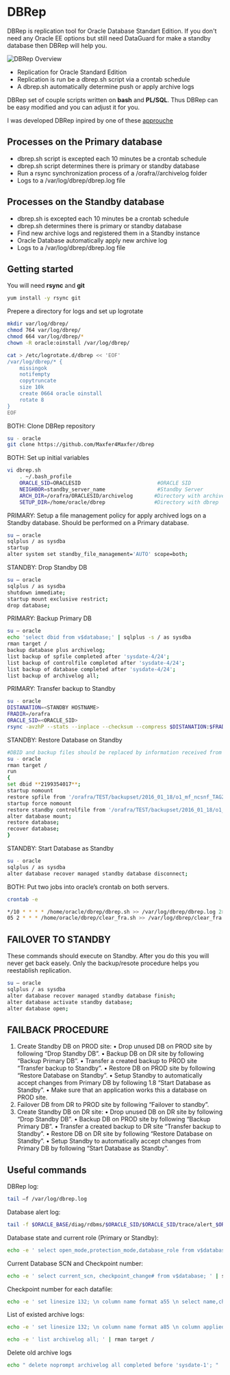 # DBRep

DBRep is replication tool for Oracle Database Standart Edition.
If you don't need any Oracle EE options but still need DataGuard for make a standby database then DBRep will help you.

![DBRep Overview](https://octodex.github.com/dbrep/overview.jpg)

* Replication for Oracle Standard Edition
* Replication is run be a dbrep.sh script via a crontab schedule
* A dbrep.sh automatically determine push or apply archive logs

DBRep set of couple scripts written on **bash** and **PL/SQL**. Thus DBRep can be easy modified and you can adjust it for you.

I was developed DBRep inpired by one of these [approuche](http://www.dba-oracle.com/oracle_tips_failover.htm)

## Processes on the Primary database
* dbrep.sh script is excepted each 10 minutes be a crontab schedule
* dbrep.sh script determines there is primary or standby database
* Run a rsync synchronization process of a /orafra/<SID>/archivelog folder
* Logs to a /var/log/dbrep/dbrep.log file

## Processes on the Standby database
* dbrep.sh is excepted each 10 minutes be a crontab schedule
* dbrep.sh determines there is primary or standby database
* Find new archive logs and registered them in a Standby instance
* Oracle Database automatically apply new archive log
* Logs to a /var/log/dbrep/dbrep.log file


## Getting started

You will need **rsync** and **git**

```bash
yum install -y rsync git
```

Prepere a directory for logs and set up logrotate

```bash
mkdir var/log/dbrep/
chmod 764 var/log/dbrep/
chmod 664 var/log/dbrep/*
chown -R oracle:oinstall /var/log/dbrep/

cat > /etc/logrotate.d/dbrep << 'EOF'
/var/log/dbrep/* {
	missingok
	notifempty
	copytruncate
	size 10k
	create 0664 oracle oinstall
	rotate 8
}
EOF
```

BOTH: Clone DBRep repository
```bash
su - oracle
git clone https://github.com/Maxfer4Maxfer/dbrep
```

BOTH: Set up initial variables
```bash
vi dbrep.sh
	. ~/.bash_profile
	ORACLE_SID=ORACLESID						 #ORACLE SID
	NEIGHBOR=standby_server_name				 #Standby Server
	ARCH_DIR=/orafra/ORACLESID/archivelog		#Directory with archive logs
	SETUP_DIR=/home/oracle/dbrep			 	#Directory with dbrep
```

PRIMARY: Setup a file management policy for apply archived logs on a Standby database. Should be performed on a Primary database.
```bash
su – oracle
sqlplus / as sysdba
startup
alter system set standby_file_management='AUTO' scope=both;
```

STANDBY: Drop Standby DB
```bash
su – oracle
sqlplus / as sysdba
shutdown immediate;
startup mount exclusive restrict;
drop database;
```

PRIMARY: Backup Primary DB
```bash
su – oracle
echo 'select dbid from v$database;' | sqlplus -s / as sysdba
rman target /
backup database plus archivelog;
list backup of spfile completed after 'sysdate-4/24';
list backup of controlfile completed after 'sysdate-4/24';
list backup of database completed after 'sysdate-4/24';
list backup of archivelog all;
```

PRIMARY: Transfer backup to Standby
```bash
su - oracle
DISTANATION=<STANDBY HOSTNAME>
FRADIR=/orafra
ORACLE_SID=<ORACLE_SID>
rsync -avzhP --stats --inplace --checksum --compress $DISTANATION:$FRADIR/$ORACLE_SID $FRADIR  2>&1
```

STANDBY: Restore Database on Standby

```bash
#DBID and backup files should be replaced by information received from "Backup Primary DB" step
su - oracle
rman target /
run
{
set dbid **2199354017**;
startup nomount
restore spfile from '/orafra/TEST/backupset/2016_01_18/o1_mf_ncsnf_TAG20160118T150050_c9srjwnd_.bkp';
startup force nomount
restore standby controlfile from '/orafra/TEST/backupset/2016_01_18/o1_mf_ncsnf_TAG20160118T150050_c9srjwnd_.bkp';
alter database mount;
restore database;
recover database;
}
```


STANDBY: Start Database as Standby
```bash
su - oracle
sqlplus / as sysdba
alter database recover managed standby database disconnect;
```


BOTH: Put two jobs into oracle’s crontab on both servers.

```bash
crontab -e

*/10 * * * * /home/oracle/dbrep/dbrep.sh >> /var/log/dbrep/dbrep.log 2>&1
05 2 * * * /home/oracle/dbrep/clear_fra.sh >> /var/log/dbrep/clear_fra.log 2>&1
```



##	FAILOVER TO STANDBY
These commands should execute on Standby.
After you do this you will never get back easely.
Only the backup/resote procedure helps you reestablish replication.

```bash
su – oracle
sqlplus / as sysdba
alter database recover managed standby database finish;
alter database activate standby database;
alter database open;
```

## FAILBACK PROCEDURE

1.	Create Standby DB on PROD site:
•	Drop unused DB on PROD site by following “Drop Standby DB”.
•	Backup DB on DR site by following “Backup Primary DB”.
•	Transfer a created backup to PROD site “Transfer backup to Standby”.
•	Restore DB on PROD site by following “Restore Database on Standby”.
•	Setup Standby to automatically accept changes from Primary DB by following 1.8 “Start Database as Standby”.
•	Make sure that an application works this a database on PROD site.
2.	Failover DB from DR to PROD site by following  “Failover to standby”.
3.	Create Standby DB on DR site:
•	Drop unused DB on DR  site by following “Drop Standby DB”.
•	Backup DB on PROD site by following “Backup Primary DB”.
•	Transfer a created backup to DR site “Transfer backup to Standby”.
•	Restore DB on DR site by following “Restore Database on Standby”.
•	Setup Standby to automatically accept changes from Primary DB by following “Start Database as Standby”.




## Useful commands

DBRep log:
```bash
tail –f /var/log/dbrep.log
```

Database alert log:
```bash
tail -f $ORACLE_BASE/diag/rdbms/$ORACLE_SID/$ORACLE_SID/trace/alert_$ORACLE_SID.log
```

Database state and current role (Primary or Standby):
```bash
echo -e ' select open_mode,protection_mode,database_role from v$database; ' | sqlplus -s / as sysdba
```

Current Database SCN and Checkpoint number:
```bash
echo -e ' select current_scn, checkpoint_change# from v$database; ' | sqlplus -s / as sysdba
```

Checkpoint number for each datafile:
```bash
echo -e ' set linesize 132; \n column name format a55 \n select name,checkpoint_change# from v$datafile; ' | sqlplus -s / as sysdba
```

List of existed archive logs:
```bash
echo -e ' set linesize 132; \n column name format a85 \n column applied format a15 \n select sequence#,name,applied from v$archived_log where name is not null group by sequence#,applied,name order by sequence#; ' | sqlplus -s / as sysdba

echo -e ' list archivelog all; ' | rman target /
```

Delete old archive logs
```bash
echo " delete noprompt archivelog all completed before 'sysdate-1'; " | rman target /
```
